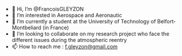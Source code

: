 - 👋 Hi, I’m @FrancoisGLEYZON
- 👀 I’m interested in Aerospace and Aeronautic
- 🌱 I’m currently a student at the University of Technology of Belfort-Montbeliard (in France)
- 💞️ I’m looking to collaborate on my research project who face the different issues during the atmospheric reentry
- 📫 How to reach me : f.gleyzon@gmail.com

<!---
FrancoisGLEYZON/FrancoisGLEYZON is a ✨ special ✨ repository because its `README.md` (this file) appears on your GitHub profile.
You can click the Preview link to take a look at your changes.
--->
